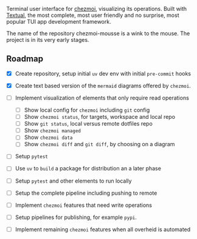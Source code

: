 Terminal user interface for [chezmoi](https://github.com/twpayne/chezmoi), visualizing its operations. Built with [Textual](https://github.com/Textualize/textual), the most complete, most user friendly and no surprise, most popular TUI app development framework.

The name of the repository chezmoi-mousse is a wink to the mouse.  The project is in its very early stages.

## Roadmap

- [x] Create repository, setup initial `uv` dev env with initial `pre-commit` hooks
- [x] Create text based version of the `mermaid` diagrams offered by `chezmoi`.
- [ ] Implement visualization of elements that only require read operations
  - [ ] Show local config for `chezmoi` including `git` config
  - [ ] Show `chezmoi status`, for targets, workspace and local repo
  - [ ] Show `git status`, local versus remote dotfiles repo
  - [ ] Show `chezmoi managed`
  - [ ] Show `chezmoi data`
  - [ ] Show `chezmoi diff` and `git diff`, by choosing on a diagram

- [ ] Setup `pytest`
- [ ] Use `uv` to `build` a package for distribution an a later phase
- [ ] Setup `pytest` and other elements to run locally
- [ ] Setup the complete pipeline including pushing to remote
- [ ] Implement `chezmoi` features that need write operations
- [ ] Setup pipelines for publishing, for example `pypi`.
- [ ] Implement remaining `chezmoi` features when all overheid is automated




